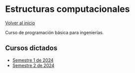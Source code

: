 # Estructuras computacionales

[Volver al inicio](./intro.md)

Curso de programación básica para ingenierías.

## Cursos dictados

- [Semestre 1 de 2024](./C23016-2024-1.md)
- [Semestre 2 de 2024](./C23016-2024-2.md)